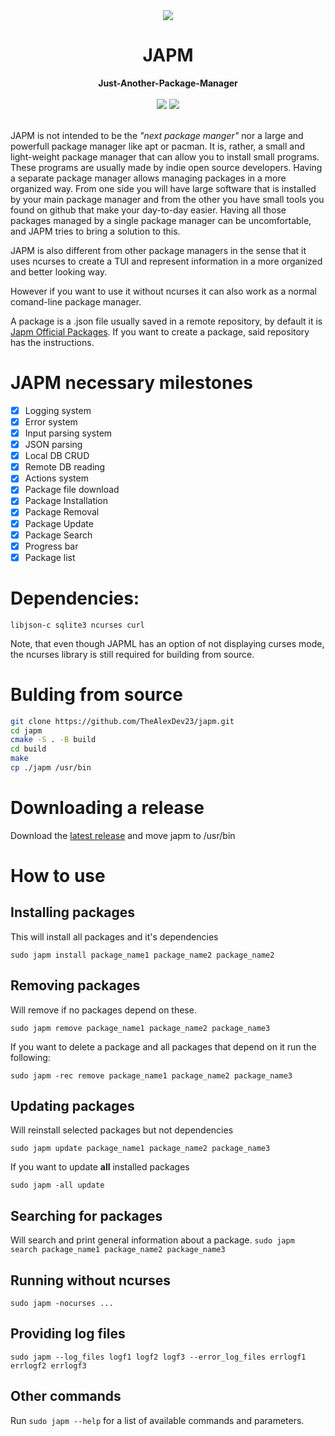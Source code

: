 <div align="center">
  <div>
    <img src="/static/japmgif.gif"/>
  </div>
  <div>
    <h1>JAPM</h1>
    <b>Just-Another-Package-Manager</b>
  </div>
  <br/>
  <div>
    <img src="https://www.codefactor.io/repository/github/thealexdev23/japm/badge"/>
    <img src="https://tokei.rs/b1/github/thealexdev23/japm"/>
  </div>
</div>
</br>

JAPM is not intended to be the *"next package manger"* nor a large and powerfull package manager like apt or pacman. It is, rather, a small and light-weight package manager that can allow you to install small programs. These programs are usually made by indie open source developers. Having a separate package manager allows managing packages in a more organized way. From one side you will have large software that is installed by your main package manager and from the other you have small tools you found on github that make your day-to-day easier. Having all those packages managed by a single package manager can be uncomfortable, and JAPM tries to bring a solution to this.

JAPM is also different from other package managers in the sense that it uses ncurses to create a TUI and represent information in a more organized and better looking way.

However if you want to use it without ncurses it can also work as a normal comand-line package manager.

A package is a .json file usually saved in a remote repository, by default it is [Japm Official Packages](https://github.com/TheAlexDev23/japm-official-packages). If you want to create a package, said repository has the instructions.

# JAPM necessary milestones
- [x] Logging system
- [x] Error system
- [x] Input parsing system
- [x] JSON parsing
- [x] Local DB CRUD
- [x] Remote DB reading
- [x] Actions system
- [x] Package file download
- [x] Package Installation
- [x] Package Removal
- [x] Package Update
- [x] Package Search
- [x] Progress bar 
- [x] Package list

# Dependencies:

```
libjson-c sqlite3 ncurses curl
```

Note, that even though JAPML has an option of not displaying curses mode, the ncurses library is still required for building from source.

# Bulding from source

```bash
git clone https://github.com/TheAlexDev23/japm.git
cd japm
cmake -S . -B build
cd build
make
cp ./japm /usr/bin
```

# Downloading a release
Download the [latest release](https://github.com/TheAlexDev23/japm/releases/latest) and move japm to /usr/bin

# How to use
## Installing packages

This will install all packages and it's dependencies

`sudo japm install package_name1 package_name2 package_name2`

## Removing packages

Will remove if no packages depend on these.

`sudo japm remove package_name1 package_name2 package_name3`

If you want to delete a package and all packages that depend on it run the following:

`sudo japm -rec remove package_name1 package_name2 package_name3`

## Updating packages

Will reinstall selected packages but not dependencies

`sudo japm update package_name1 package_name2 package_name3`

If you want to update **all** installed packages

`sudo japm -all update`

## Searching for packages

Will search and print general information about a package.
`sudo japm search package_name1 package_name2 package_name3`

## Running without ncurses
`sudo japm -nocurses ...`

## Providing log files
`sudo japm --log_files logf1 logf2 logf3 --error_log_files errlogf1 errlogf2 errlogf3`

## Other commands
Run `sudo japm --help` for a list of available commands and parameters.

